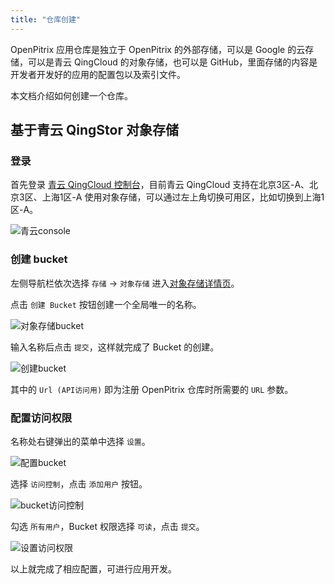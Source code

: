 ```yaml
---
title: "仓库创建"
---
```


OpenPitrix 应用仓库是独立于 OpenPitrix 的外部存储，可以是 Google 的云存储，可以是青云 QingCloud 的对象存储，也可以是 GitHub，里面存储的内容是开发者开发好的应用的配置包以及索引文件。

本文档介绍如何创建一个仓库。

## 基于青云 QingStor 对象存储

### 登录

首先登录 [青云 QingCloud 控制台](https://console.qingcloud.com/)，目前青云 QingCloud 支持在北京3区-A、北京3区、上海1区-A 使用对象存储，可以通过左上角切换可用区，比如切换到上海1区-A。

![青云console](/qingcloud-zone.png)

### 创建 bucket 

左侧导航栏依次选择 `存储` -> `对象存储` 进入[对象存储详情页](https://console.qingcloud.com/sh1a/qingstor/)。

点击 `创建 Bucket` 按钮创建一个全局唯一的名称。

![对象存储bucket](/qingcloud-bucket.png)

输入名称后点击 `提交`，这样就完成了 Bucket 的创建。

![创建bucket](/qingcloud-bucket-created.png)

其中的 `Url (API访问用)` 即为注册 OpenPitrix 仓库时所需要的 `URL` 参数。

### 配置访问权限

名称处右键弹出的菜单中选择 `设置`。

![配置bucket](/qingcloud-bucket-config.png)

选择 `访问控制`，点击 `添加用户` 按钮。

![bucket访问控制](/qingcloud-bucket-user.png)

勾选 `所有用户`，Bucket 权限选择 `可读`，点击 `提交`。

![设置访问权限](/qingcloud-bucket-acl.png)

以上就完成了相应配置，可进行应用开发。

